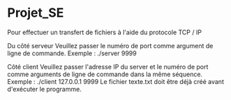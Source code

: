 # Projet_SE

Pour effectuer un transfert de fichiers à l'aide du protocole TCP / IP

Du côté serveur
    Veuillez passer le numéro de port comme argument de ligne de commande.
    Exemple : ./server 9999

Côté client
    Veuillez passer l'adresse IP du server et le numéro de port comme arguments de ligne de commande dans la même séquence.
    Exemple : ./client 127.0.0.1 9999
	Le fichier texte.txt doit être déjà créé avant d'exécuter le programme.